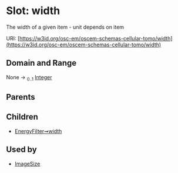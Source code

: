 
# Slot: width

The width of a given item - unit depends on item

URI: [https://w3id.org/osc-em/oscem-schemas-cellular-tomo/width](https://w3id.org/osc-em/oscem-schemas-cellular-tomo/width)


## Domain and Range

None &#8594;  <sub>0..1</sub> [Integer](types/Integer.md)

## Parents


## Children

 *  [EnergyFilter➞width](EnergyFilter_width.md)

## Used by

 * [ImageSize](ImageSize.md)
